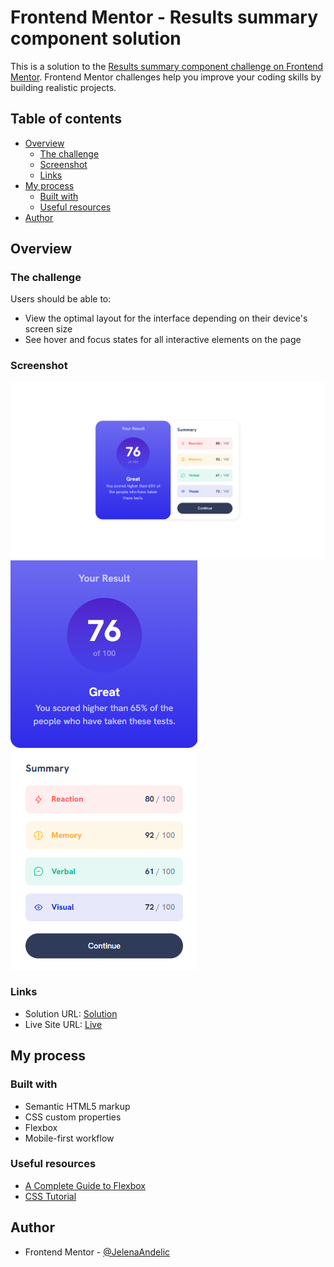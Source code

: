 # Frontend Mentor - Results summary component solution

This is a solution to the [Results summary component challenge on Frontend Mentor](https://www.frontendmentor.io/challenges/results-summary-component-CE_K6s0maV). Frontend Mentor challenges help you improve your coding skills by building realistic projects.

## Table of contents

- [Overview](#overview)
  - [The challenge](#the-challenge)
  - [Screenshot](#screenshot)
  - [Links](#links)
- [My process](#my-process)
  - [Built with](#built-with)
  - [Useful resources](#useful-resources)
- [Author](#author)

## Overview

### The challenge

Users should be able to:

- View the optimal layout for the interface depending on their device's screen size
- See hover and focus states for all interactive elements on the page

### Screenshot

![Desktop Screenshot](/screenshots/desktop.PNG)
![Mobile Screenshot](/screenshots/mobile.PNG)

### Links

- Solution URL: [Solution](https://github.com/JelenaAndelic/ResultsSummaryComponent)
- Live Site URL: [Live](https://results-summary-frontend-mentor.netlify.app/)

## My process

### Built with

- Semantic HTML5 markup
- CSS custom properties
- Flexbox
- Mobile-first workflow

### Useful resources

- [A Complete Guide to Flexbox](https://css-tricks.com/snippets/css/a-guide-to-flexbox/)
- [CSS Tutorial](https://www.w3schools.com/css/default.asp)

## Author

- Frontend Mentor - [@JelenaAndelic](https://www.frontendmentor.io/profile/JelenaAndelic)
